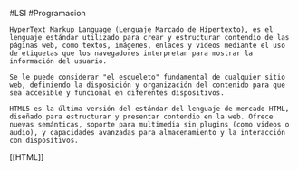 #LSI #Programacion 

	HyperText Markup Language (Lenguaje Marcado de Hipertexto), es el lenguaje estándar utilizado para crear y estructurar contendio de las páginas web, como textos, imágenes, enlaces y videos mediante el uso de etiquetas que los navegadores interpretan para mostrar la información del usuario.

	Se le puede considerar "el esqueleto" fundamental de cualquier sitio web, definiendo la disposición y organización del contenido para que sea accesible y funcional en diferentes dispositivos.

	HTML5 es la última versión del estándar del lenguaje de mercado HTML, diseñado para estructurar y presentar contendio en la web. Ofrece nuevas semánticas, soporte para multimedia sin plugins (como videos o audio), y capacidades avanzadas para almacenamiento y la interacción con dispositivos.


[[HTML]]